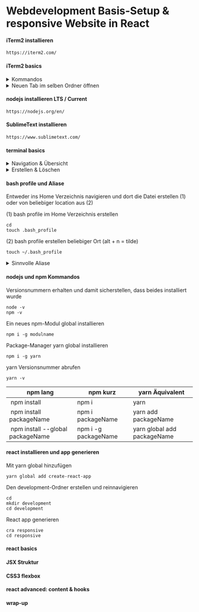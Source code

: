 # Webdevelopment Basis-Setup & responsive Website in React

#### iTerm2 installieren

```
https://iterm2.com/
```

#### iTerm2 basics

<details>
    <summary>Kommandos</summary>

&nbsp;

neuer tab
```
⌘ + d
```

tab schließen
```
⌘ + w
```

tab wechseln
```
⌘  + ← →
```

fenster teilen
```
⌘ + d
```

geteiltes fenster schließen
```
⌘ + w
```

geteiltes fenster wechseln
```
⌘ + alt + ← →
```

autocomplete
```
TAB
```
</details>

<details>
    <summary>Neuen Tab im selben Ordner öffnen</summary>

&nbsp;

* iTerm2 öffnen.
* Preferences öffnen.
* Profiles öffnen.
* General öffnen.
* 'Reuse previous session's directory' auswählen.
</details>

#### nodejs installieren LTS / Current

```
https://nodejs.org/en/
```

#### SublimeText installieren

```
https://www.sublimetext.com/
```

#### terminal basics

<details>
    <summary>Navigation & Übersicht</summary>

&nbsp;

Zum Home Verzeichnis
```
cd
```

Zum letzten Verzeichnis
```
cd -
```

Ordnerinhalt komplett ausgeben
```
ls -la
```

Einen Ordner rauf
```
cd ..
```

In einen Ordner gehen
```
cd verzeichnisname
```
</details>

<details>
    <summary>Erstellen & Löschen</summary>

&nbsp;

Neue Datei anlegen
```
touch dateiname
```

Neuen Ordner anlegen
```
mkdir ordnername
```

Datei löschen
```
rm dateiname
```

Ordner inklusive Inhalte löschen
```
rm -r
```
</details>

#### bash profile und Aliase

Entweder ins Home Verzeichnis navigieren und dort die Datei erstellen (1)
oder von beliebiger location aus (2)

(1) bash profile im Home Verzeichnis erstellen
```
cd
touch .bash_profile
```

(2) bash profile erstellen beliebiger Ort (alt + n = tilde)
```
touch ~/.bash_profile
```

<details>
    <summary>Sinnvolle Aliase</summary>

&nbsp;

```
alias ll='ls -la'
```

```
alias cra='create-react-app'
```

```
alias bashp='subl ~/.bash_profile'
alias bashs='source ~/.bash_profile'
```
</details>

#### nodejs und npm Kommandos

Versionsnummern erhalten und damit sicherstellen, dass beides installiert wurde
```
node -v
npm -v
```

Ein neues npm-Modul global installieren
```
npm i -g modulname
```

Package-Manager yarn global installieren
```
npm i -g yarn
```

yarn Versionsnummer abrufen
```
yarn -v
```

| npm lang | npm kurz | yarn Äquivalent |
|-|-|-|
| npm install | npm i | yarn | 
| npm install packageName | npm i packageName | yarn add packageName | 
| npm install --global packageName | npm i -g packageName | yarn global add packageName | 

#### react installieren und app generieren

Mit yarn global hinzufügen
```
yarn global add create-react-app
```

Den development-Ordner erstellen und reinnavigieren
```
cd
mkdir development
cd development
```

React app generieren
```
cra responsive
cd responsive
```

#### react basics
#### JSX Struktur
#### CSS3 flexbox
#### react advanced: content & hooks
#### wrap-up
